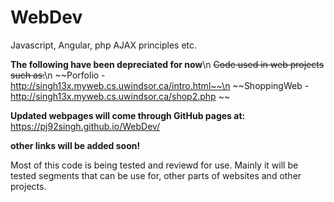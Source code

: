 # WebDev
Javascript, Angular, php AJAX principles etc.

**The following have been depreciated for now**\n
~~Code used in web projects such as:~~\n
~~Porfolio - http://singh13x.myweb.cs.uwindsor.ca/intro.html~~\n
~~ShoppingWeb - http://singh13x.myweb.cs.uwindsor.ca/shop2.php ~~ 

**Updated webpages will come through GitHub pages at:**
https://pj92singh.github.io/WebDev/

**other links will be added soon!**

Most of this code is being tested and reviewd for use.
Mainly it will be tested segments that can be use for,
other parts of websites and other projects.




